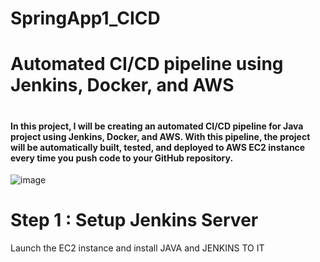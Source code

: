 # SpringApp1_CICD
# Automated CI/CD pipeline using Jenkins, Docker, and AWS
#
#### In this project, I will be creating an automated CI/CD pipeline for Java project using Jenkins, Docker, and AWS. With this pipeline, the project will be automatically built, tested, and deployed to AWS EC2 instance every time you push code to your GitHub repository.

![image](https://user-images.githubusercontent.com/69889600/226805372-77f696e3-ad90-45a6-8a71-42fcc5ce821b.png)

# Step 1 : Setup Jenkins Server
 Launch the EC2 instance and install JAVA and JENKINS TO IT

